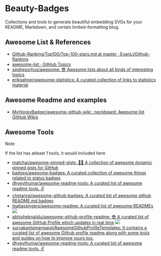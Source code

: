 # Beauty-Badges
Collections and tools to generate beautiful embedding SVGs for your README, Markdown, and certain limited-formatting blog.

## Awesome List & References

[has-examples]: https://img.shields.io/badge/examples-deeppink?style=flat-square&label=has ""


- [Github-Ranking/Top100/Top-100-stars.md at master · EvanLi/Github-Ranking](https://github.com/EvanLi/Github-Ranking/blob/master/Top100/Top-100-stars.md)
- [awesome-list · GitHub Topics](https://github.com/topics/awesome-list)
- [sindresorhus/awesome: 😎 Awesome lists about all kinds of interesting topics](https://github.com/sindresorhus/awesome)
- [erikgahner/awesome-statistics: A curated collection of links to statistics material](https://github.com/erikgahner/awesome-statistics)

## Awesome Readme and examples
- [MyHoneyBadger/awesome-github-wiki: :neckbeard: Awesome list GitHub Wikis](https://github.com/MyHoneyBadger/awesome-github-wiki)

## Awesome Tools

> [!NOTE]
> If the list has atleast 1 tools, it would included here

- [matchai/awesome-pinned-gists: 📌✨ A collection of awesome dynamic pinned gists for GitHub](https://github.com/matchai/awesome-pinned-gists)
- [badges/awesome-badges: A curated collection of awesome things related to status badges](https://github.com/badges/awesome-badges)
- [dhyeythumar/awesome-readme-tools: A curated list of awesome readme tools. ✌](https://github.com/dhyeythumar/awesome-readme-tools)
- [chetanraj/awesome-github-badges: A curated list of awesome github README.md badges](https://github.com/chetanraj/awesome-github-badges)
- [matiassingers/awesome-readme: A curated list of awesome READMEs](https://github.com/matiassingers/awesome-readme) ![][has-examples]
- [abhisheknaiidu/awesome-github-profile-readme: 😎 A curated list of awesome GitHub Profile which updates in real time](https://github.com/abhisheknaiidu/awesome-github-profile-readme) ![][has-examples]
- [suryakantamangaraj/AwesomeGithubProfileTemplates: It contains a curated list of awesome Github profile readme along with some tools and guides on how to improve yours too.](https://github.com/suryakantamangaraj/AwesomeGithubProfileTemplates?tab=readme-ov-file)
- [dhyeythumar/awesome-readme-tools: A curated list of awesome readme tools. ✌](https://github.com/dhyeythumar/awesome-readme-tools)
